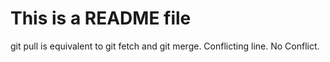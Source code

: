 # This is a README file
git pull is equivalent to git fetch and git merge.
Conflicting line.
No Conflict.
